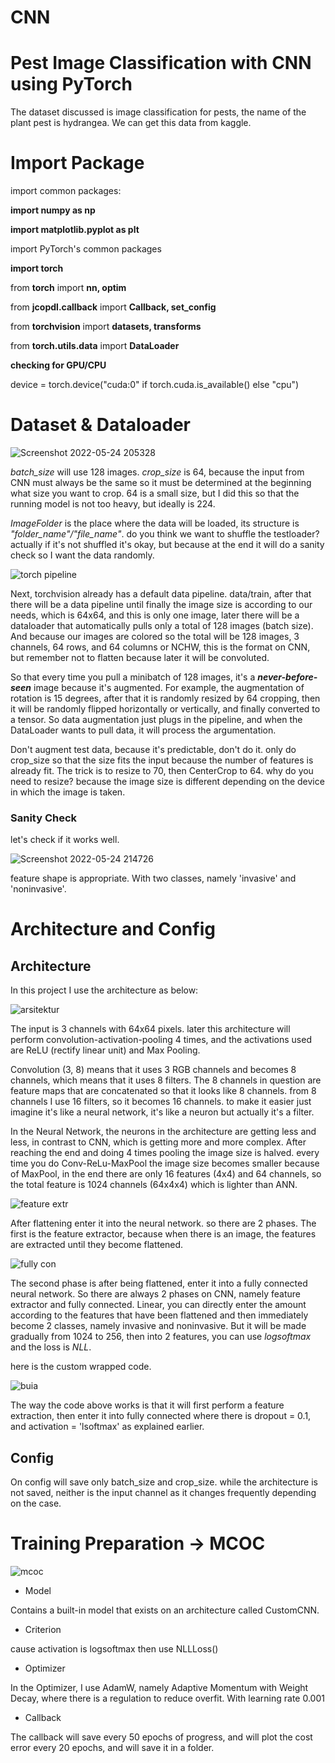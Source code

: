 # CNN
# Pest Image Classification with CNN using PyTorch
The dataset discussed is image classification for pests, the name of the plant pest is hydrangea. We can get this data from kaggle.
# Import Package
import common packages:

**import numpy as np**

**import matplotlib.pyplot as plt**

import PyTorch's common packages

**import torch**

from **torch** import **nn, optim**

from **jcopdl.callback** import **Callback, set_config**

from **torchvision** import **datasets, transforms**

from **torch.utils.data** import **DataLoader**

**checking for GPU/CPU**

device = torch.device("cuda:0" if torch.cuda.is_available() else "cpu")

# Dataset & Dataloader

![Screenshot 2022-05-24 205328](https://user-images.githubusercontent.com/86812576/170052617-f91965c6-96bf-440b-afdf-571db710c38f.png)

_batch_size_ will use 128 images. _crop_size_ is 64, because the input from CNN must always be the same so it must be determined at the beginning what size you want to crop. 64 is a small size, but I did this so that the running model is not too heavy, but ideally is 224.

_ImageFolder_ is the place where the data will be loaded, its structure is _"folder_name"/"file_name"_. do you think we want to shuffle the testloader? actually if it's not shuffled it's okay, but because at the end it will do a sanity check so I want the data randomly.

![torch pipeline](https://user-images.githubusercontent.com/86812576/170059694-235a78c3-ed9a-40af-b57e-03217dd88111.png)

Next, torchvision already has a default data pipeline.
data/train, after that there will be a data pipeline until finally the image size is according to our needs, which is 64x64, and this is only one image, later there will be a dataloader that automatically pulls only a total of 128 images (batch size). And because our images are colored so the total will be 128 images, 3 channels, 64 rows, and 64 columns or NCHW, this is the format on CNN, but remember not to flatten because later it will be convoluted.

So that every time you pull a minibatch of 128 images, it's a **_never-before-seen_** image because it's augmented. For example, the augmentation of rotation is 15 degrees, after that it is randomly resized by 64 cropping, then it will be randomly flipped horizontally or vertically, and finally converted to a tensor. So data augmentation just plugs in the pipeline, and when the DataLoader wants to pull data, it will process the argumentation.

Don't augment test data, because it's predictable, don't do it. only do crop_size so that the size fits the input because the number of features is already fit.
The trick is to resize to 70, then CenterCrop to 64. why do you need to resize? because the image size is different depending on the device in which the image is taken.

### Sanity Check
let's check if it works well.

![Screenshot 2022-05-24 214726](https://user-images.githubusercontent.com/86812576/170064737-1b8d3b87-7d66-4419-ae23-7ffdbca82f6f.png)

feature shape is appropriate. With two classes, namely 'invasive' and 'noninvasive'.

# Architecture and Config
## Architecture
In this project I use the architecture as below:

![arsitektur](https://user-images.githubusercontent.com/86812576/170066662-67b38b46-b407-4403-8daa-92b20a91ff9e.png)

The input is 3 channels with 64x64 pixels. later this architecture will perform convolution-activation-pooling 4 times, and the activations used are ReLU (rectify linear unit) and Max Pooling.

Convolution (3, 8) means that it uses 3 RGB channels and becomes 8 channels, which means that it uses 8 filters. The 8 channels in question are feature maps that are concatenated so that it looks like 8 channels. from 8 channels I use 16 filters, so it becomes 16 channels. to make it easier just imagine it's like a neural network, it's like a neuron but actually it's a filter. 

In the Neural Network, the neurons in the architecture are getting less and less, in contrast to CNN, which is getting more and more complex. After reaching the end and doing 4 times pooling the image size is halved. every time you do Conv-ReLu-MaxPool the image size becomes smaller because of MaxPool, in the end there are only 16 features (4x4) and 64 channels, so the total feature is 1024 channels (64x4x4) which is lighter than ANN.

![feature extr](https://user-images.githubusercontent.com/86812576/170180780-ffa92b55-a4e5-4741-a56a-d436e15b2444.png)

After flattening enter it into the neural network. so there are 2 phases. The first is the feature extractor, because when there is an image, the features are extracted until they become flattened.

![fully con](https://user-images.githubusercontent.com/86812576/170180802-e0b49edb-7b1e-4e39-9301-d80afc74670a.png)

The second phase is after being flattened, enter it into a fully connected neural network. So there are always 2 phases on CNN, namely feature extractor and fully connected. Linear, you can directly enter the amount according to the features that have been flattened and then immediately become 2 classes, namely invasive and noninvasive. But it will be made gradually from 1024 to 256, then into 2 features, you can use _logsoftmax_ and the loss is _NLL_.

here is the custom wrapped code.

![buia](https://user-images.githubusercontent.com/86812576/170181637-5ea209d5-262f-4997-aa4a-216509648250.png)

The way the code above works is that it will first perform a feature extraction, then enter it into fully connected where there is dropout = 0.1, and activation = 'lsoftmax' as explained earlier.

## Config
On config will save only batch_size and crop_size. while the architecture is not saved, neither is the input channel as it changes frequently depending on the case.

# Training Preparation -> MCOC
![mcoc](https://user-images.githubusercontent.com/86812576/170183931-96bf4d90-bd01-4b40-97b8-d97d8869acd3.png)

- Model

Contains a built-in model that exists on an architecture called CustomCNN.

- Criterion

cause activation is logsoftmax then use NLLLoss()

- Optimizer

In the Optimizer, I use AdamW, namely Adaptive Momentum with Weight Decay, where there is a regulation to reduce overfit. With learning rate 0.001

- Callback

The callback will save every 50 epochs of progress, and will plot the cost error every 20 epochs, and will save it in a folder.
